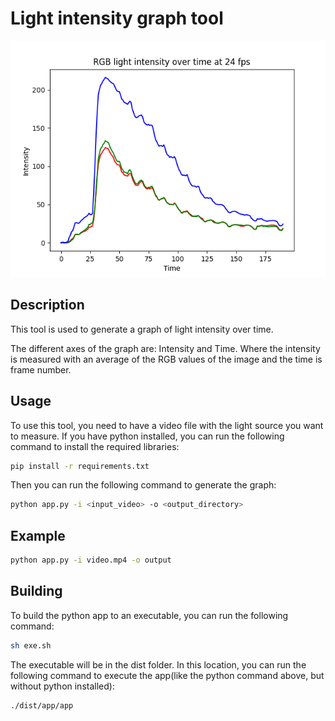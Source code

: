 # Light intensity graph tool

<!-- show image in the static folder -->
![Light intensity graph](static/rgb.png)


## Description
This tool is used to generate a graph of light intensity over time. 

The different axes of the graph are: Intensity and Time. Where the intensity is measured with an average of the RGB values of the image and the time is frame number.

## Usage
To use this tool, you need to have a video file with the light source you want to measure. If you have python installed, you can run the following command to install the required libraries:
```bash
pip install -r requirements.txt
```

Then you can run the following command to generate the graph:
```bash
python app.py -i <input_video> -o <output_directory>
```

## Example
```bash
python app.py -i video.mp4 -o output
```

## Building
To build the python app to an executable, you can run the following command:
```bash
sh exe.sh
```
The executable will be in the dist folder. In this location, you can run the following command to execute the app(like the python command above, but without python installed):
```
./dist/app/app
```
